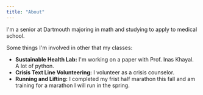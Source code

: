 ```yaml
---
title: "About"
---
```


I'm a senior at Dartmouth majoring in math and studying to apply to medical school. 

Some things I'm involved in other that my classes: 

- **Sustainable Health Lab:** I'm working on a paper with Prof. Inas Khayal. A lot of python. 
- **Crisis Text Line Volunteering:** I volunteer as a crisis counselor.
- **Running and Lifting:** I completed my frist half marathon this fall and am training for a marathon I will run in the spring.  


